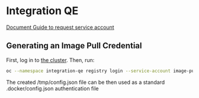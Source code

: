 # Integration QE

[Document Guide to request service account](https://docs.ci.openshift.org/docs/how-tos/use-registries-in-build-farm/#how-do-i-get-a-token-for-programmatic-access-to-the-central-ci-registry)


## Generating an Image Pull Credential

First, log in to [the cluster](https://console-openshift-console.apps.ci.l2s4.p1.openshiftapps.com/topology/all-namespaces/graph). Then, run:

```sh
oc --namespace integration-qe registry login --service-account image-puller --registry-config=/tmp/config.json
```

The created /tmp/config.json file can be then used as a standard .docker/config.json authentication file
